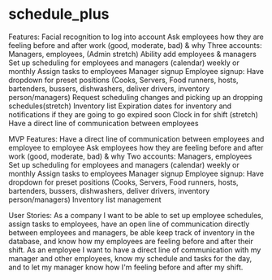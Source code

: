 # schedule_plus
Features:
Facial recognition to log into account
Ask employees how they are feeling before and after work (good, moderate, bad) & why
Three accounts: Managers, employees, (Admin stretch)
Ability add employees & managers
Set up scheduling for employees and managers (calendar) weekly or monthly 
Assign tasks to employees
Manager signup
Employee signup: Have dropdown for preset positions (Cooks, Servers, Food runners, hosts, bartenders, bussers, dishwashers, deliver drivers, inventory person/managers)
Request scheduling changes and picking up an dropping schedules(stretch)
Inventory list
Expiration dates for inventory and notifications if they are going to go expired soon
Clock in for shift (stretch)
Have a direct line of communication between employees


MVP Features:
Have a direct line of communication between employees and employee to employee 
Ask employees how they are feeling before and after work (good, moderate, bad) & why
Two accounts: Managers, employees
Set up scheduling for employees and managers (calendar) weekly or monthly 
Assign tasks to employees
Manager signup
Employee signup: Have dropdown for preset positions (Cooks, Servers, Food runners, hosts, bartenders, bussers, dishwashers, deliver drivers, inventory person/managers)
Inventory list management


User Stories:
As a company I want to be able to set up employee schedules, assign tasks to employees, have an open line of communication directly between employees and managers, be able keep track of  inventory in the database, and know how my employees are feeling before and after their shift.
As an employee I want to have a direct line of communication with my manager and other employees, know my schedule and tasks for the day, and to let my manager know how I'm feeling before and after my shift.
